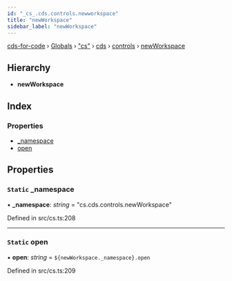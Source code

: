 ```yaml
---
id: "_cs_.cds.controls.newworkspace"
title: "newWorkspace"
sidebar_label: "newWorkspace"
---
```


[cds-for-code](../index.md) › [Globals](../globals.md) › ["cs"](../modules/_cs_.md) › [cds](../modules/_cs_.cds.md) › [controls](../modules/_cs_.cds.controls.md) › [newWorkspace](_cs_.cds.controls.newworkspace.md)

## Hierarchy

* **newWorkspace**

## Index

### Properties

* [_namespace](_cs_.cds.controls.newworkspace.md#static-_namespace)
* [open](_cs_.cds.controls.newworkspace.md#static-open)

## Properties

### `Static` _namespace

▪ **_namespace**: *string* = "cs.cds.controls.newWorkspace"

Defined in src/cs.ts:208

___

### `Static` open

▪ **open**: *string* = `${newWorkspace._namespace}.open`

Defined in src/cs.ts:209
